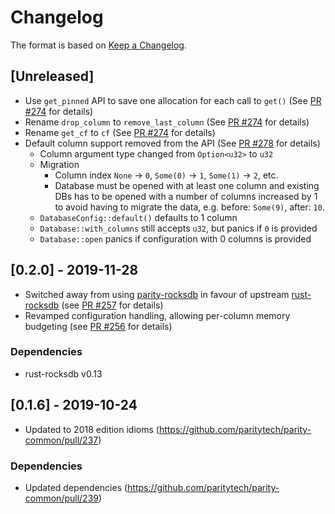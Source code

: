 # Changelog

The format is based on [Keep a Changelog]. 

[Keep a Changelog]: http://keepachangelog.com/en/1.0.0/

## [Unreleased]
- Use `get_pinned` API to save one allocation for each call to `get()` (See [PR #274](https://github.com/paritytech/parity-common/pull/274) for details)
- Rename `drop_column` to `remove_last_column` (See [PR #274](https://github.com/paritytech/parity-common/pull/274) for details)
- Rename `get_cf` to `cf` (See [PR #274](https://github.com/paritytech/parity-common/pull/274) for details)
- Default column support removed from the API (See [PR #278](https://github.com/paritytech/parity-common/pull/278) for details)
  - Column argument type changed from `Option<u32>` to `u32`
  - Migration
    - Column index `None` -> `0`, `Some(0)` -> `1`, `Some(1)` -> `2`, etc.
    - Database must be opened with at least one column and existing DBs has to be opened with a number of columns increased by 1 to avoid having to migrate the data, e.g. before: `Some(9)`, after: `10`.
  - `DatabaseConfig::default()` defaults to 1 column
  - `Database::with_columns` still accepts `u32`, but panics if `0` is provided 
  - `Database::open` panics if configuration with 0 columns is provided

## [0.2.0] - 2019-11-28
- Switched away from using [parity-rocksdb](https://crates.io/crates/parity-rocksdb) in favour of upstream [rust-rocksdb](https://crates.io/crates/rocksdb) (see [PR #257](https://github.com/paritytech/parity-common/pull/257) for details)
- Revamped configuration handling, allowing per-column memory budgeting (see [PR #256](https://github.com/paritytech/parity-common/pull/256) for details)
### Dependencies
- rust-rocksdb v0.13

## [0.1.6] - 2019-10-24
- Updated to 2018 edition idioms (https://github.com/paritytech/parity-common/pull/237)
### Dependencies
- Updated dependencies (https://github.com/paritytech/parity-common/pull/239)

